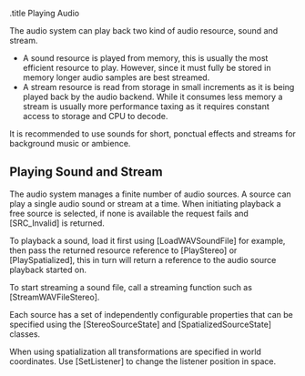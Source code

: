.title Playing Audio

The audio system can play back two kind of audio resource, sound and stream.

* A sound resource is played from memory, this is usually the most efficient resource to play. However, since it must fully be stored in memory longer audio samples are best streamed.
* A stream resource is read from storage in small increments as it is being played back by the audio backend. While it consumes less memory a stream is usually more performance taxing as it requires constant access to storage and CPU to decode.

It is recommended to use sounds for short, ponctual effects and streams for background music or ambience.

## Playing Sound and Stream

The audio system manages a finite number of audio sources. A source can play a single audio sound or stream at a time. When initiating playback a free source is selected, if none is available the request fails and [SRC_Invalid] is returned.

To playback a sound, load it first using [LoadWAVSoundFile] for example, then pass the returned resource reference to [PlayStereo] or [PlaySpatialized], this in turn will return a reference to the audio source playback started on.

To start streaming a sound file, call a streaming function such as [StreamWAVFileStereo].

Each source has a set of independently configurable properties that can be specified using the [StereoSourceState] and [SpatializedSourceState] classes.

When using spatialization all transformations are specified in world coordinates. Use [SetListener] to change the listener position in space.